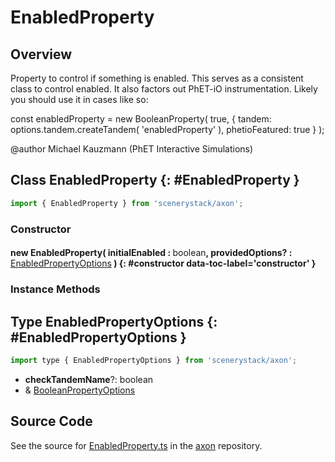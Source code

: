 # EnabledProperty

## Overview

Property to control if something is enabled. This serves as a consistent class to control
enabled. It also factors out PhET-iO instrumentation. Likely you should use it in cases like so:

const enabledProperty = new BooleanProperty( true, {
  tandem: options.tandem.createTandem( 'enabledProperty' ),
  phetioFeatured: true
} );

@author Michael Kauzmann (PhET Interactive Simulations)

## Class EnabledProperty {: #EnabledProperty }


```js
import { EnabledProperty } from 'scenerystack/axon';
```
### Constructor

#### new EnabledProperty( initialEnabled : <span style="font-weight: 400;"><span style="color: hsla(calc(var(--md-hue) + 180deg),80%,40%,1);">boolean</span></span>, providedOptions? : <span style="font-weight: 400;">[EnabledPropertyOptions](../axon/EnabledProperty.md#EnabledPropertyOptions)</span> ) {: #constructor data-toc-label='constructor' }

### Instance Methods





## Type EnabledPropertyOptions {: #EnabledPropertyOptions }


```js
import type { EnabledPropertyOptions } from 'scenerystack/axon';
```


- **checkTandemName**?: <span style="color: hsla(calc(var(--md-hue) + 180deg),80%,40%,1);">boolean</span>
- &amp; [BooleanPropertyOptions](../axon/BooleanProperty.md#BooleanPropertyOptions)




## Source Code

See the source for [EnabledProperty.ts](https://github.com/phetsims/axon/blob/main/js/EnabledProperty.ts) in the [axon](https://github.com/phetsims/axon) repository.
